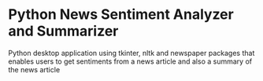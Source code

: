 # Python News Sentiment Analyzer and Summarizer

Python desktop application using tkinter, nltk and newspaper packages that enables users to get sentiments from a news article and also a summary of the news article
